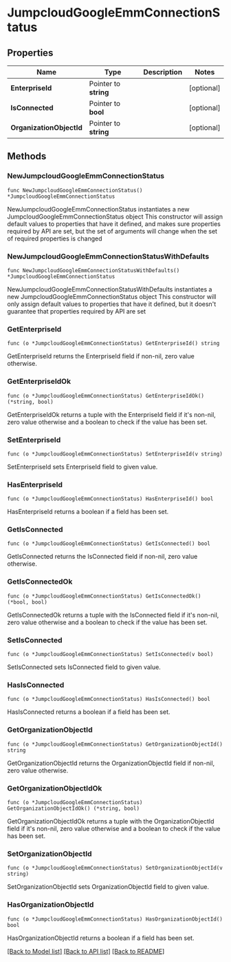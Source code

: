 # JumpcloudGoogleEmmConnectionStatus

## Properties

Name | Type | Description | Notes
------------ | ------------- | ------------- | -------------
**EnterpriseId** | Pointer to **string** |  | [optional] 
**IsConnected** | Pointer to **bool** |  | [optional] 
**OrganizationObjectId** | Pointer to **string** |  | [optional] 

## Methods

### NewJumpcloudGoogleEmmConnectionStatus

`func NewJumpcloudGoogleEmmConnectionStatus() *JumpcloudGoogleEmmConnectionStatus`

NewJumpcloudGoogleEmmConnectionStatus instantiates a new JumpcloudGoogleEmmConnectionStatus object
This constructor will assign default values to properties that have it defined,
and makes sure properties required by API are set, but the set of arguments
will change when the set of required properties is changed

### NewJumpcloudGoogleEmmConnectionStatusWithDefaults

`func NewJumpcloudGoogleEmmConnectionStatusWithDefaults() *JumpcloudGoogleEmmConnectionStatus`

NewJumpcloudGoogleEmmConnectionStatusWithDefaults instantiates a new JumpcloudGoogleEmmConnectionStatus object
This constructor will only assign default values to properties that have it defined,
but it doesn't guarantee that properties required by API are set

### GetEnterpriseId

`func (o *JumpcloudGoogleEmmConnectionStatus) GetEnterpriseId() string`

GetEnterpriseId returns the EnterpriseId field if non-nil, zero value otherwise.

### GetEnterpriseIdOk

`func (o *JumpcloudGoogleEmmConnectionStatus) GetEnterpriseIdOk() (*string, bool)`

GetEnterpriseIdOk returns a tuple with the EnterpriseId field if it's non-nil, zero value otherwise
and a boolean to check if the value has been set.

### SetEnterpriseId

`func (o *JumpcloudGoogleEmmConnectionStatus) SetEnterpriseId(v string)`

SetEnterpriseId sets EnterpriseId field to given value.

### HasEnterpriseId

`func (o *JumpcloudGoogleEmmConnectionStatus) HasEnterpriseId() bool`

HasEnterpriseId returns a boolean if a field has been set.

### GetIsConnected

`func (o *JumpcloudGoogleEmmConnectionStatus) GetIsConnected() bool`

GetIsConnected returns the IsConnected field if non-nil, zero value otherwise.

### GetIsConnectedOk

`func (o *JumpcloudGoogleEmmConnectionStatus) GetIsConnectedOk() (*bool, bool)`

GetIsConnectedOk returns a tuple with the IsConnected field if it's non-nil, zero value otherwise
and a boolean to check if the value has been set.

### SetIsConnected

`func (o *JumpcloudGoogleEmmConnectionStatus) SetIsConnected(v bool)`

SetIsConnected sets IsConnected field to given value.

### HasIsConnected

`func (o *JumpcloudGoogleEmmConnectionStatus) HasIsConnected() bool`

HasIsConnected returns a boolean if a field has been set.

### GetOrganizationObjectId

`func (o *JumpcloudGoogleEmmConnectionStatus) GetOrganizationObjectId() string`

GetOrganizationObjectId returns the OrganizationObjectId field if non-nil, zero value otherwise.

### GetOrganizationObjectIdOk

`func (o *JumpcloudGoogleEmmConnectionStatus) GetOrganizationObjectIdOk() (*string, bool)`

GetOrganizationObjectIdOk returns a tuple with the OrganizationObjectId field if it's non-nil, zero value otherwise
and a boolean to check if the value has been set.

### SetOrganizationObjectId

`func (o *JumpcloudGoogleEmmConnectionStatus) SetOrganizationObjectId(v string)`

SetOrganizationObjectId sets OrganizationObjectId field to given value.

### HasOrganizationObjectId

`func (o *JumpcloudGoogleEmmConnectionStatus) HasOrganizationObjectId() bool`

HasOrganizationObjectId returns a boolean if a field has been set.


[[Back to Model list]](../README.md#documentation-for-models) [[Back to API list]](../README.md#documentation-for-api-endpoints) [[Back to README]](../README.md)


